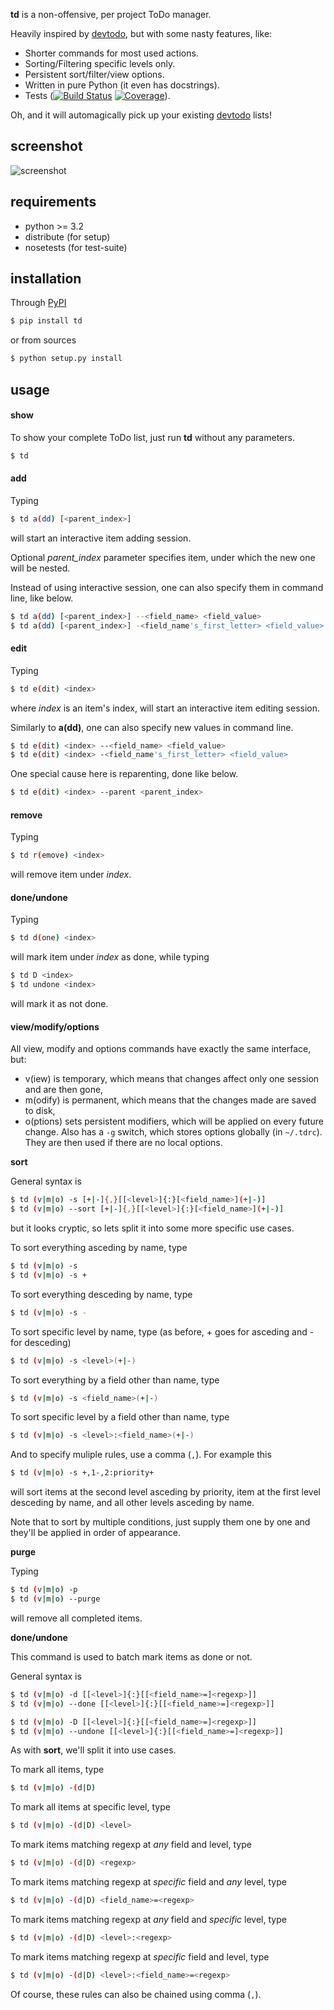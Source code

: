 **td** is a non-offensive, per project ToDo manager.

Heavily inspired by [devtodo][devtodo], but with some nasty features, like:

* Shorter commands for most used actions.
* Sorting/Filtering specific levels only.
* Persistent sort/filter/view options.
* Written in pure Python (it even has docstrings).
* Tests ([![Build Status](https://travis-ci.org/KenjiTakahashi/td.png?branch=master)](https://travis-ci.org/KenjiTakahashi/td) [![Coverage](https://coveralls.io/repos/KenjiTakahashi/td/badge.png?branch=master)](https://coveralls.io/r/KenjiTakahashi/td)).

Oh, and it will automagically pick up your existing [devtodo][devtodo] lists!

## screenshot
![screenshot](http://dl.dropbox.com/u/20714377/td.png)

## requirements
* python >= 3.2
* distribute (for setup)
* nosetests (for test-suite)

## installation

Through [PyPI][pypi]
```sh
$ pip install td
```
or from sources
```sh
$ python setup.py install
```

## usage
#### show
To show your complete ToDo list, just run **td** without any parameters.
```sh
$ td
```
#### add
Typing
```sh
$ td a(dd) [<parent_index>]
```
will start an interactive item adding session.

Optional *parent_index* parameter specifies item, under which the new one will be nested.

Instead of using interactive session, one can also specify them in command line, like below.
```sh
$ td a(dd) [<parent_index>] --<field_name> <field_value>
$ td a(dd) [<parent_index>] -<field_name's_first_letter> <field_value>
```
#### edit
Typing
```sh
$ td e(dit) <index>
```
where *index* is an item's index, will start an interactive item editing session.

Similarly to **a(dd)**, one can also specify new values in command line.
```sh
$ td e(dit) <index> --<field_name> <field_value>
$ td e(dit) <index> -<field_name's_first_letter> <field_value>
```
One special cause here is reparenting, done like below.
```sh
$ td e(dit) <index> --parent <parent_index>
```
#### remove
Typing
```sh
$ td r(emove) <index>
```
will remove item under *index*.
#### done/undone
Typing
```sh
$ td d(one) <index>
```
will mark item under *index* as done, while typing
```sh
$ td D <index>
$ td undone <index>
```
will mark it as not done.
#### view/modify/options
All view, modify and options commands have exactly the same interface, but:

* v(iew) is temporary, which means that changes affect only one session and are then gone,
* m(odify) is permanent, which means that the changes made are saved to disk,
* o(ptions) sets persistent modifiers, which will be applied on every future change. Also has a `-g` switch, which stores options globally (in `~/.tdrc`). They are then used if there are no local options.

**sort**

General syntax is
```sh
$ td (v|m|o) -s [+|-]{,}[[<level>]{:}[<field_name>](+|-)]
$ td (v|m|o) --sort [+|-]{,}[[<level>]{:}[<field_name>](+|-)]
```
but it looks cryptic, so lets split it into some more specific use cases.

To sort everything asceding by name, type
```sh
$ td (v|m|o) -s
$ td (v|m|o) -s +
```
To sort everything desceding by name, type
```sh
$ td (v|m|o) -s -
```
To sort specific level by name, type (as before, + goes for asceding and - for desceding)
```sh
$ td (v|m|o) -s <level>(+|-)
```
To sort everything by a field other than name, type
```sh
$ td (v|m|o) -s <field_name>(+|-)
```
To sort specific level by a field other than name, type
```sh
$ td (v|m|o) -s <level>:<field_name>(+|-)
```
And to specify muliple rules, use a comma (`,`). For example this
```sh
$ td (v|m|o) -s +,1-,2:priority+
```
will sort items at the second level asceding by priority, item at the first level desceding by name, and all other levels asceding by name.

Note that to sort by multiple conditions, just supply them one by one and they'll be applied in order of appearance.

**purge**

Typing
```sh
$ td (v|m|o) -p
$ td (v|m|o) --purge
```
will remove all completed items.

**done/undone**

This command is used to batch mark items as done or not.

General syntax is
```sh
$ td (v|m|o) -d [[<level>]{:}[[<field_name>=]<regexp>]]
$ td (v|m|o) --done [[<level>]{:}[[<field_name>=]<regexp>]]
```
```sh
$ td (v|m|o) -D [[<level>]{:}[[<field_name>=]<regexp>]]
$ td (v|m|o) --undone [[<level>]{:}[[<field_name>=]<regexp>]]
```
As with **sort**, we'll split it into use cases.

To mark all items, type
```sh
$ td (v|m|o) -(d|D)
```
To mark all items at specific level, type
```sh
$ td (v|m|o) -(d|D) <level>
```
To mark items matching regexp at *any* field and level, type
```sh
$ td (v|m|o) -(d|D) <regexp>
```
To mark items matching regexp at *specific* field and *any* level, type
```sh
$ td (v|m|o) -(d|D) <field_name>=<regexp>
```
To mark items matching regexp at *any* field and *specific* level, type
```sh
$ td (v|m|o) -(d|D) <level>:<regexp>
```
To mark items matching regexp at *specific* field and level, type
```sh
$ td (v|m|o) -(d|D) <level>:<field_name>=<regexp>
```
Of course, these rules can also be chained using comma (`,`).

[devtodo]: http://swapoff.org/devtodo1.html
[pypi]: https://pypi.python.org/pypi/td
